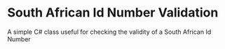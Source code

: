 # South African Id Number Validation

A simple C# class useful for checking the validity of a South African Id Number
